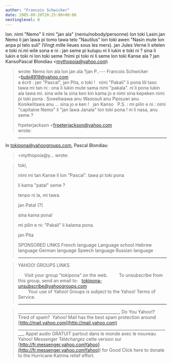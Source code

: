 ```yaml
---
author: "Francois Schwicker"
date: 2005-09-20T20:25:00+00:00
nestinglevel: 0
---
```

lon. nimi "Nemo" li nimi "jan ala" (neniu/nobody/personne) lon toki Lasin.jan Nemo li jan lawa pi tomo tawa telo "Nautilus" lon toki awen "Nasin mute lon anpa pi telo suli" (Vingt mille lieues sous les mers). jan Jules Verne li sitelen e toki ni.mi wile sona e ni : jan seme pi kulupu ni li lukin e toki ni ? sina li lukin e toki ni lon toki seme ?nimi pi toki ni li seme lon toki Kanse ala ? jan KansoPascal Blondiau <[mythopoia@yahoo.com](mailto://mythopoia@yahoo.com)\
> wrote:
Nemo lon ala lon jan ala ?jan P..---
 Francois Schwicker <[bubi4919@yahoo.com](mailto://bubi4919@yahoo.com)\
> a écrit :
> jan "Pascal", jan Pita, o toki !
>  
> nimi "Pakali" li pona lili taso tawa mi tan ni : ona
> li lukin mute sama nimi "pakala". ni li pona lukin
> ala tawa mi. sina wile la sina ken kin kama jo e
> nimi sina kepeken nimi pi toki pona : Soweliwawa anu
> Wasosuli anu Pipisuwi anu Konikelitawa anu ... sina
> jo e ken !
>  
> jan Kanso
>  
> P.S. : mi pilin e ni : nimi "capitaine Nemo" li "jan
> lawa Janala" lon toki pona ! ni li nasa, anu seme ? 
> 
> 
> frpeterjackson <[frpeterjackson@yahoo.com](mailto://frpeterjackson@yahoo.com)\
> wrote:

> ---
 In [tokipona@yahoogroups.com](mailto://tokipona@yahoogroups.com), Pascal Blondiau
> <mythopoia@y...
> wrote:

> 
> toki, 
> 
>> 
> nimi mi tan Kanse li lon "Pascal". tawa pi toki
> pona
> 
> li kama "patal" seme ?
> 
> 
> 
> tenpo ni la, mi tawa.
> 
> 
> 
> jan Patal (?)
> 
> sina kama pona!
> 
> mi pilin e ni: "Pakali" li kalama pona.
> 
> jan Pita
> 
> 
> 
> 
> 
> SPONSORED LINKS 
> French language Language school Hebrew language
> German language Speech language Russian language 
> 
> ---------------------------------

> YAHOO! GROUPS LINKS 
> 
> 
>     Visit your group "tokipona" on the web.
>   
>     To unsubscribe from this group, send an email
> to:
>  [tokipona-unsubscribe@yahoogroups.com](mailto://tokipona-unsubscribe@yahoogroups.com)\
>   
>     Your use of Yahoo! Groups is subject to the
> Yahoo! Terms of Service. 
> 
> 
>---------------------------------

> 
> 
> 
> \_\_\_\_\_\_\_\_\_\_\_\_\_\_\_\_\_\_\_\_\_\_\_\_\_\_\_\_\_\_\_\_\_\_\_\_\_\_\_\_\_\_\_\_\_\_\_\_\_\_
> Do You Yahoo!?
> Tired of spam?  Yahoo! Mail has the best spam
> protection around 
> [http://mail.yahoo.com](http://mail.yahoo.com)                         \_\_\_\_\_\_\_\_\_\_\_\_\_\_\_\_\_\_\_\_\_\_\_\_\_\_\_\_\_\_\_\_\_\_\_\_\_\_\_\_\_\_\_\_\_\_\_\_\_\_\_\_\_\_\_\_\_\_\_\_\_\_\_\_\_\_\_\_\_\_\_\_\_\_\_ Appel audio GRATUIT partout dans le monde avec le nouveau Yahoo! Messenger Téléchargez cette version sur [http://fr.messenger.yahoo.comYahoo](http://fr.messenger.yahoo.comYahoo)! for Good Click here to donate to the Hurricane Katrina relief effort.